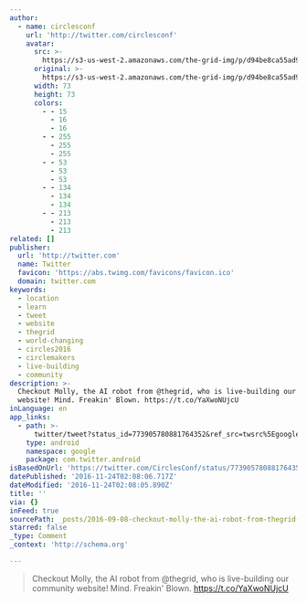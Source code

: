 ```yaml
---
author:
  - name: circlesconf
    url: 'http://twitter.com/circlesconf'
    avatar:
      src: >-
        https://s3-us-west-2.amazonaws.com/the-grid-img/p/d94be8ca55ad9a5d55b127e7aab708f9987c7ef7.png
      original: >-
        https://s3-us-west-2.amazonaws.com/the-grid-img/p/d94be8ca55ad9a5d55b127e7aab708f9987c7ef7.png
      width: 73
      height: 73
      colors:
        - - 15
          - 16
          - 16
        - - 255
          - 255
          - 255
        - - 53
          - 53
          - 53
        - - 134
          - 134
          - 134
        - - 213
          - 213
          - 213
related: []
publisher:
  url: 'http://twitter.com'
  name: Twitter
  favicon: 'https://abs.twimg.com/favicons/favicon.ico'
  domain: twitter.com
keywords:
  - location
  - learn
  - tweet
  - website
  - thegrid
  - world-changing
  - circles2016
  - circlemakers
  - live-building
  - community
description: >-
  Checkout Molly, the AI robot from @thegrid, who is live-building our community
  website! Mind. Freakin' Blown. https://t.co/YaXwoNUjcU
inLanguage: en
app_links:
  - path: >-
      twitter/tweet?status_id=773905780881764352&ref_src=twsrc%5Egoogle%7Ctwcamp%5Eandroidseo%7Ctwgr%5Estatus%7Ctwterm%5E773905780881764352
    type: android
    namespace: google
    package: com.twitter.android
isBasedOnUrl: 'https://twitter.com/CirclesConf/status/773905780881764352'
datePublished: '2016-11-24T02:08:06.717Z'
dateModified: '2016-11-24T02:08:05.890Z'
title: ''
via: {}
inFeed: true
sourcePath: _posts/2016-09-08-checkout-molly-the-ai-robot-from-thegrid-who-is-live-buil.md
starred: false
_type: Comment
_context: 'http://schema.org'

---
```

> Checkout Molly, the AI robot from @thegrid, who is live-building our community website! Mind. Freakin' Blown. https://t.co/YaXwoNUjcU
